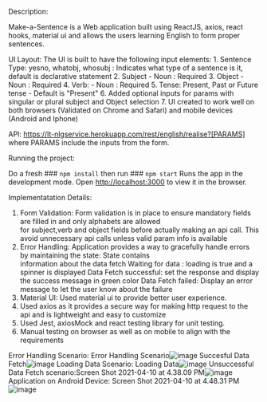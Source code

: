 Description:

Make-a-Sentence is a Web application built using ReactJS, axios, react hooks, material ui and allows the users learning English to form proper sentences.

UI Layout: The UI is built to have the following input elements:
    1. Sentence Type: yesno, whatobj, whosubj : Indicates what type of a sentence is it, default is declarative statement
    2. Subject - Noun : Required 
    3. Object - Noun : Required 
    4. Verb: - Noun : Required 
    5. Tense: Present, Past or Future tense - Default is "Present"
    6. Added optional inputs for params with singular or plural subject and Object selection
    7. UI created to work well on both browsers (Validated on Chrome and Safari) and mobile devices (Android and Iphone)

API: https://lt-nlgservice.herokuapp.com/rest/english/realise?[PARAMS]  where PARAMS include the inputs from the form.
  
Running the project:

Do a fresh ### `npm install` 
then run ### `npm start`
Runs the app in the development mode.
Open [http://localhost:3000](http://localhost:3000) to view it in the browser.


Implementatation Details:

1. Form Validation: Form validation is in place to ensure mandatory fields are filled in and only alphabets are allowed   
   for subject,verb and object fields before actually making an api call. This avoid unnecessary api calls unless valid param info is available
2. Error Handling: Application provides a way to gracefully handle errors by maintaining the state: State contains  
   information about the data fetch
        Waiting for data : loading is true and a spinner is displayed
        Data Fetch successful: set the response and display the success message in green color
        Data Fetch failed: Display an error message to let the user know about the failure
3. Material UI: Used material ui to provide better user experience.
4. Used axios as it provides a secure way for making http request to the api and is lightweight and easy to customize  
5. Used Jest, axiosMock and react testing library for unit testing.
6. Manual testing on browser as well as on mobile to align with the requirements

Error Handling Scenario: Error Handling Scenario![image](https://user-images.githubusercontent.com/60489850/114287340-efec4c80-9a1a-11eb-8aba-430ff3474336.png)
Succesful Data Fetch![image](https://user-images.githubusercontent.com/60489850/114287263-8d934c00-9a1a-11eb-976b-950204211b80.png)
Loading Data Scenario: Loading Data![image](https://user-images.githubusercontent.com/60489850/114287301-9edc5880-9a1a-11eb-8053-a7950bc9c69e.png)
Unsuccessful Data Fetch scenario:Screen Shot 2021-04-10 at 4.38.09 PM![image](https://user-images.githubusercontent.com/60489850/114287384-4194d700-9a1b-11eb-811a-642f197c28ce.png)
Application on Android Device: Screen Shot 2021-04-10 at 4.48.31 PM![image](https://user-images.githubusercontent.com/60489850/114287616-157a5580-9a1d-11eb-80cb-032e45fe9617.png)
